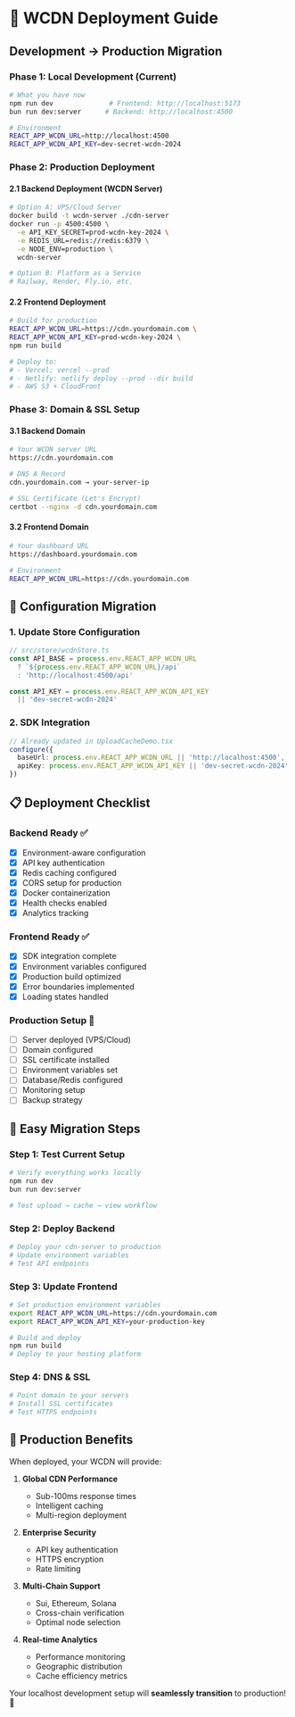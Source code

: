 # 🚀 WCDN Deployment Guide

## Development → Production Migration

### Phase 1: Local Development (Current)
```bash
# What you have now
npm run dev              # Frontend: http://localhost:5173
bun run dev:server      # Backend: http://localhost:4500

# Environment
REACT_APP_WCDN_URL=http://localhost:4500
REACT_APP_WCDN_API_KEY=dev-secret-wcdn-2024
```

### Phase 2: Production Deployment

#### 2.1 Backend Deployment (WCDN Server)
```bash
# Option A: VPS/Cloud Server
docker build -t wcdn-server ./cdn-server
docker run -p 4500:4500 \
  -e API_KEY_SECRET=prod-wcdn-key-2024 \
  -e REDIS_URL=redis://redis:6379 \
  -e NODE_ENV=production \
  wcdn-server

# Option B: Platform as a Service
# Railway, Render, Fly.io, etc.
```

#### 2.2 Frontend Deployment
```bash
# Build for production
REACT_APP_WCDN_URL=https://cdn.yourdomain.com \
REACT_APP_WCDN_API_KEY=prod-wcdn-key-2024 \
npm run build

# Deploy to:
# - Vercel: vercel --prod
# - Netlify: netlify deploy --prod --dir build
# - AWS S3 + CloudFront
```

### Phase 3: Domain & SSL Setup

#### 3.1 Backend Domain
```bash
# Your WCDN server URL
https://cdn.yourdomain.com

# DNS A Record
cdn.yourdomain.com → your-server-ip

# SSL Certificate (Let's Encrypt)
certbot --nginx -d cdn.yourdomain.com
```

#### 3.2 Frontend Domain
```bash
# Your dashboard URL
https://dashboard.yourdomain.com

# Environment
REACT_APP_WCDN_URL=https://cdn.yourdomain.com
```

## 🔧 Configuration Migration

### 1. Update Store Configuration
```typescript
// src/store/wcdnStore.ts
const API_BASE = process.env.REACT_APP_WCDN_URL 
  ? `${process.env.REACT_APP_WCDN_URL}/api`
  : 'http://localhost:4500/api'

const API_KEY = process.env.REACT_APP_WCDN_API_KEY 
  || 'dev-secret-wcdn-2024'
```

### 2. SDK Integration
```typescript
// Already updated in UploadCacheDemo.tsx
configure({
  baseUrl: process.env.REACT_APP_WCDN_URL || 'http://localhost:4500',
  apiKey: process.env.REACT_APP_WCDN_API_KEY || 'dev-secret-wcdn-2024'
})
```

## 📋 Deployment Checklist

### Backend Ready ✅
- [x] Environment-aware configuration
- [x] API key authentication
- [x] Redis caching configured
- [x] CORS setup for production
- [x] Docker containerization
- [x] Health checks enabled
- [x] Analytics tracking

### Frontend Ready ✅
- [x] SDK integration complete
- [x] Environment variables configured
- [x] Production build optimized
- [x] Error boundaries implemented
- [x] Loading states handled

### Production Setup 📝
- [ ] Server deployed (VPS/Cloud)
- [ ] Domain configured
- [ ] SSL certificate installed
- [ ] Environment variables set
- [ ] Database/Redis configured
- [ ] Monitoring setup
- [ ] Backup strategy

## 🎯 Easy Migration Steps

### Step 1: Test Current Setup
```bash
# Verify everything works locally
npm run dev
bun run dev:server

# Test upload → cache → view workflow
```

### Step 2: Deploy Backend
```bash
# Deploy your cdn-server to production
# Update environment variables
# Test API endpoints
```

### Step 3: Update Frontend
```bash
# Set production environment variables
export REACT_APP_WCDN_URL=https://cdn.yourdomain.com
export REACT_APP_WCDN_API_KEY=your-production-key

# Build and deploy
npm run build
# Deploy to your hosting platform
```

### Step 4: DNS & SSL
```bash
# Point domain to your servers
# Install SSL certificates
# Test HTTPS endpoints
```

## 🌟 Production Benefits

When deployed, your WCDN will provide:

1. **Global CDN Performance**
   - Sub-100ms response times
   - Intelligent caching
   - Multi-region deployment

2. **Enterprise Security**
   - API key authentication
   - HTTPS encryption
   - Rate limiting

3. **Multi-Chain Support**
   - Sui, Ethereum, Solana
   - Cross-chain verification
   - Optimal node selection

4. **Real-time Analytics**
   - Performance monitoring
   - Geographic distribution
   - Cache efficiency metrics

Your localhost development setup will **seamlessly transition** to production! 🚀